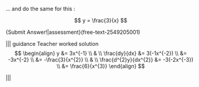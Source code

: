 ... and do the same for this :

$$ y = \frac{3}{x} $$

{Submit Answer!|assessment}(free-text-2549205001)


||| guidance
Teacher worked solution
$$ \begin{align}
	   y &=  3x^{-1} \\
	   &  \\
	   \frac{dy}{dx} &=  3(-1x^{-2}) \\
	    &= -3x^{-2}  \\
	    &= -\frac{3}{x^{2}}  \\
	    & \\
	    \frac{d^{2}y}{dx^{2}}  &= -3(-2x^{-3}) \\
	    &= \frac{6}{x^{3}}   
	    \end{align}      
$$

|||